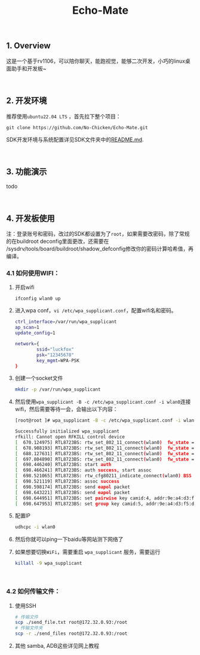 <h1 align="center">Echo-Mate</h1>

<br>

## 1. Overview

这是一个基于rv1106，可以陪你聊天，能跑视觉，能够二次开发，小巧的linux桌面助手和开发板~

<br>

## 2. 开发环境

推荐使用`ubuntu22.04 LTS` ，首先拉下整个项目：

```shell
git clone https://github.com/No-Chicken/Echo-Mate.git
```

SDK开发环境与系统配置详见SDK文件夹中的[README.md](./SDK/README.md).

<br>

## 3. 功能演示

todo

<br>

## 4. 开发板使用

注：登录账号和密码，改过的SDK都设置为了`root`，如果需要改密码，除了常规的在buildroot deconfig里面更改，还需要在 <luckfox-sdk>/sysdrv/tools/board/buildroot/shadow_defconfig修改你的密码计算哈希值，再编译。


### 4.1 如何使用WIFI：

1. 开启wifi

   ```
   ifconfig wlan0 up
   ```

2. 进入wpa conf，`vi /etc/wpa_supplicant.conf`，配置wifi名和密码。

   ```bash
   ctrl_interface=/var/run/wpa_supplicant
   ap_scan=1
   update_config=1
   
   network={
           ssid="luckfox"
           psk="12345678"
           key_mgmt=WPA-PSK
   }
   ```

3. 创建一个socket文件

   ```bash
   mkdir -p /var/run/wpa_supplicant
   ```

4. 然后使用`wpa_supplicant -B -c /etc/wpa_supplicant.conf -i wlan0`连接wifi，然后需要等待一会，会输出以下内容：

   ```bash
   [root@root ]# wpa_supplicant -B -c /etc/wpa_supplicant.conf -i wlan0
   
   Successfully initialized wpa_supplicant
   rfkill: Cannot open RFKILL control device
   [  670.124975] RTL8723BS: rtw_set_802_11_connect(wlan0)  fw_state = 0x00000008
   [  678.988193] RTL8723BS: rtw_set_802_11_connect(wlan0)  fw_state = 0x00000008
   [  688.127631] RTL8723BS: rtw_set_802_11_connect(wlan0)  fw_state = 0x00000008
   [  697.804890] RTL8723BS: rtw_set_802_11_connect(wlan0)  fw_state = 0x00000008
   [  698.446240] RTL8723BS: start auth
   [  698.466241] RTL8723BS: auth success, start assoc
   [  698.521065] RTL8723BS: rtw_cfg80211_indicate_connect(wlan0) BSS not found !!
   [  698.521119] RTL8723BS: assoc success
   [  698.598174] RTL8723BS: send eapol packet
   [  698.643221] RTL8723BS: send eapol packet
   [  698.644951] RTL8723BS: set pairwise key camid:4, addr:9e:a4:d3:f5:da:8d, kid:0, type:AES
   [  698.647953] RTL8723BS: set group key camid:5, addr:9e:a4:d3:f5:da:8d, kid:1, type:AES
   ```

5. 配置IP

   ```bash
   udhcpc -i wlan0
   ```

6. 然后你就可以ping一下baidu等网站测下网络了

7. 如果想要切换`WiFi`，需要重启 `wpa_supplicant` 服务，需要运行

   ```bash
   killall -9 wpa_supplicant 
   ```

<br>

### 4.2 如何传输文件：

1. 使用SSH
   ```bash
   # 传输文件
   scp ./send_file.txt root@172.32.0.93:/root
   # 传输文件夹
   scp -r ./send_files root@172.32.0.93:/root
   ```

2. 其他
   samba, ADB这些详见网上教程

